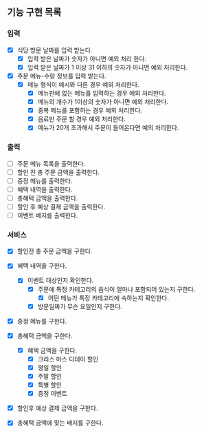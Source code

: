 ## 기능 구현 목록

### 입력

- [x] 식당 방문 날짜를 입력 받는다.
    - [x] 입력 받은 날짜가 숫자가 아니면 예외 처리 한다.
    - [x] 입력 받은 날짜가 1 이상 31 이하의 숫자가 아니면 예외 처리한다.
- [x] 주문 메뉴-수량 정보를 입력 받는다.
    - [x] 메뉴 형식이 예시와 다른 경우 예외 처리한다.
        - [x] 메뉴판에 없는 메뉴를 입력하는 경우 예외 처리한다.
        - [x] 메뉴의 개수가 1이상의 숫자가 아니면 예외 처리한다.
        - [x] 중복 메뉴를 포함하는 경우 예외 처리한다.
        - [x] 음료만 주문 할 경우 예외 처리한다.
        - [x] 메뉴가 20개 초과해서 주문이 들어온다면 예외 처리한다.

### 출력

- [ ] 주문 메뉴 목록을 출력한다.
- [ ] 할인 전 총 주문 금액을 출력한다.
- [ ] 증정 메뉴를 출력한다.
- [ ] 혜택 내역을 출력한다.
- [ ] 총혜택 금액을 출력한다.
- [ ] 할인 후 예상 결제 금액을 출력한다.
- [ ] 이벤트 베지를 출력한다.

### 서비스

- [x] 할인전 총 주문 금액을 구한다.

- [x] 혜택 내역을 구한다.
    - [x] 이벤트 대상인지 확인한다.
        - [x] 주문에 특정 카테고리의 음식이 얼마나 포함되어 있는지 구한다.
            - [x] 어떤 메뉴가 특정 카테고리에 속하는지 확인한다.
        - [x] 방문일짜가 무슨 요일인지 구한다.

- [x] 증정 메뉴를 구한다.

- [x] 총혜택 금액을 구한다.
    - [x] 혜택 금액을 구한다.
        - [x] 크리스 마스 디데이 할인
        - [x] 평일 할인
        - [x] 주말 할인
        - [x] 특별 할인
        - [x] 증정 이벤트

- [x] 할인후 예상 결제 금액을 구한다.

- [x] 총혜택 금액에 맞는 배지를 구한다.

